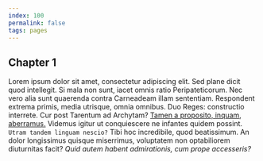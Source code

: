 ```yaml
---
index: 100
permalink: false
tags: pages
---
```

## Chapter 1

Lorem ipsum dolor sit amet, consectetur adipiscing elit. Sed plane dicit quod intellegit. Si mala non sunt, iacet omnis ratio Peripateticorum. Nec vero alia sunt quaerenda contra Carneadeam illam sententiam. Respondent extrema primis, media utrisque, omnia omnibus. Duo Reges: constructio interrete. Cur post Tarentum ad Archytam? [Tamen a proposito, inquam, aberramus.](http://loripsum.net/) Videmus igitur ut conquiescere ne infantes quidem possint. `Utram tandem linguam nescio?` Tibi hoc incredibile, quod beatissimum. An dolor longissimus quisque miserrimus, voluptatem non optabiliorem diuturnitas facit? *Quid autem habent admirationis, cum prope accesseris?*
